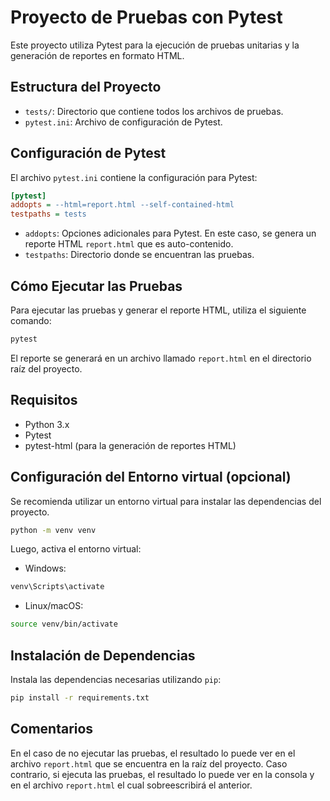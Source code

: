 # Proyecto de Pruebas con Pytest

Este proyecto utiliza Pytest para la ejecución de pruebas unitarias y la generación de reportes en formato HTML.

## Estructura del Proyecto

- `tests/`: Directorio que contiene todos los archivos de pruebas.
- `pytest.ini`: Archivo de configuración de Pytest.

## Configuración de Pytest

El archivo `pytest.ini` contiene la configuración para Pytest:

```ini
[pytest]
addopts = --html=report.html --self-contained-html
testpaths = tests
```

- `addopts`: Opciones adicionales para Pytest. En este caso, se genera un reporte HTML `report.html` que es auto-contenido.
- `testpaths`: Directorio donde se encuentran las pruebas.

## Cómo Ejecutar las Pruebas

Para ejecutar las pruebas y generar el reporte HTML, utiliza el siguiente comando:

```sh
pytest
```

El reporte se generará en un archivo llamado `report.html` en el directorio raíz del proyecto.

## Requisitos

- Python 3.x
- Pytest
- pytest-html (para la generación de reportes HTML)

## Configuración del Entorno virtual (opcional)

Se recomienda utilizar un entorno virtual para instalar las dependencias del proyecto.

```sh
python -m venv venv
```

Luego, activa el entorno virtual:

- Windows:

```sh
venv\Scripts\activate
```

- Linux/macOS:

```sh
source venv/bin/activate
```

## Instalación de Dependencias

Instala las dependencias necesarias utilizando `pip`:

```sh
pip install -r requirements.txt
```

## Comentarios

En el caso de no ejecutar las pruebas, el resultado lo puede ver en el archivo `report.html` que se encuentra en la raíz del proyecto.
Caso contrario, si ejecuta las pruebas, el resultado lo puede ver en la consola y en el archivo `report.html` el cual sobreescribirá el anterior.
